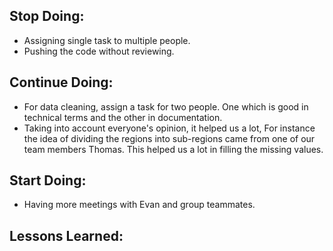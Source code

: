 ## Stop Doing:

- Assigning single task to multiple people.
- Pushing the code without reviewing.

## Continue Doing:

- For data cleaning, assign a task for two people. One which is good in technical terms and the other in documentation.
- Taking into account everyone's opinion, it helped us a lot, For instance the idea of dividing the regions into sub-regions came from one of our team members Thomas. This helped us a lot in filling the missing values.

## Start Doing:

- Having more meetings with Evan and group teammates.

## Lessons Learned:
